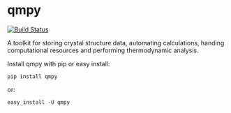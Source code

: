 qmpy
====
[![Build Status](https://travis-ci.org/wolverton-research-group/qmpy.svg?branch=master)](https://travis-ci.org/wolverton-research-group/qmpy)

A toolkit for storing crystal structure data, automating calculations, handing computational resources and performing thermodynamic analysis.

Install qmpy with pip or easy install:

    pip install qmpy

or:

    easy_install -U qmpy

